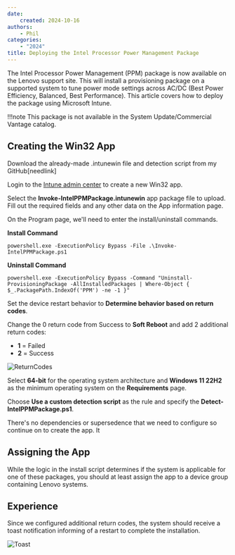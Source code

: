 ```yaml
---
date:
    created: 2024-10-16
authors:
    - Phil
categories:
    - "2024"
title: Deploying the Intel Processor Power Management Package
---
```


The Intel Processor Power Management (PPM) package is now available on the Lenovo support site. This will install a provisioning package on a supported system to tune power mode settings across AC/DC (Best Power Efficiency, Balanced, Best Performance). This article covers how to deploy the package using Microsoft Intune.

<!-- more -->

!!!note
    This package is not available in the System Update/Commercial Vantage catalog.

## Creating the Win32 App

Download the already-made .intunewin file and detection script from my GitHub[needlink]

Login to the [Intune admin center](https://intune.microsoft.com/#view/Microsoft_Intune_DeviceSettings/AppsWindowsMenu/~/windowsApps) to create a new Win32 app.

Select the **Invoke-IntelPPMPackage.intunewin** app package file to upload. Fill out the required fields and any other data on the App information page.

On the Program page, we'll need to enter the install/uninstall commands.

**Install Command**

```dos
powershell.exe -ExecutionPolicy Bypass -File .\Invoke-IntelPPMPackage.ps1
```

**Uninstall Command**
```dos
powershell.exe -ExecutionPolicy Bypass -Command "Uninstall-ProvisioningPackage -AllInstalledPackages | Where-Object { $_.PackagePath.IndexOf('PPM') -ne -1 }"
```

Set the device restart behavior to **Determine behavior based on return codes**.

Change the 0 return code from Success to **Soft Reboot** and add 2 additional return codes:

- **1** = Failed
- **2** = Success

![ReturnCodes](https://cdrt.github.io/mk_blog/img/2024/intel_ppm_deploy/image1.jpg)

Select **64-bit** for the operating system architecture and **Windows 11 22H2** as the minimum operating system on the **Requirements** page.

Choose **Use a custom detection script** as the rule and specify the **Detect-IntelPPMPackage.ps1**.

There's no dependencies or supersedence that we need to configure so continue on to create the app. It

## Assigning the App

While the logic in the install script determines if the system is applicable for one of these packages, you should at least assign the app to a device group containing Lenovo systems.

## Experience

Since we configured additional return codes, the system should receive a toast notification informing of a restart to complete the installation.

![Toast](https://cdrt.github.io/mk_blog/img/2024/intel_ppm_deploy/image2.jpg)